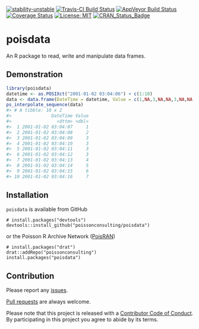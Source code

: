 
<!-- README.md is generated from README.Rmd. Please edit that file -->

[![stability-unstable](https://img.shields.io/badge/stability-unstable-yellow.svg)](https://github.com/joethorley/stability-badges#unstable)
[![Travis-CI Build
Status](https://travis-ci.org/poissonconsulting/poisdata.svg?branch=master)](https://travis-ci.org/poissonconsulting/poisdata)
[![AppVeyor Build
Status](https://ci.appveyor.com/api/projects/status/github/poissonconsulting/poisdata?branch=master&svg=true)](https://ci.appveyor.com/project/poissonconsulting/poisdata)
[![Coverage
Status](https://img.shields.io/codecov/c/github/poissonconsulting/poisdata/master.svg)](https://codecov.io/github/poissonconsulting/poisdata?branch=master)
[![License:
MIT](https://img.shields.io/badge/License-MIT-blue.svg)](https://opensource.org/licenses/MIT)
[![CRAN\_Status\_Badge](http://www.r-pkg.org/badges/version/poisdata)](https://cran.r-project.org/package=poisdata)

# poisdata

An R package to read, write and manipulate data frames.

## Demonstration

``` r
library(poisdata)
datetime <- as.POSIXct("2001-01-02 03:04:06") + c(1:10)
data <- data.frame(DateTime = datetime, Value = c(1,NA,3,NA,NA,3,NA,NA,NA,7))
ps_interpolate_sequence(data)
#> # A tibble: 10 x 2
#>               DateTime Value
#>                 <dttm> <dbl>
#>  1 2001-01-02 03:04:07     1
#>  2 2001-01-02 03:04:08     2
#>  3 2001-01-02 03:04:09     3
#>  4 2001-01-02 03:04:10     3
#>  5 2001-01-02 03:04:11     3
#>  6 2001-01-02 03:04:12     3
#>  7 2001-01-02 03:04:13     4
#>  8 2001-01-02 03:04:14     5
#>  9 2001-01-02 03:04:15     6
#> 10 2001-01-02 03:04:16     7
```

## Installation

`poisdata` is available from GitHub

    # install.packages("devtools")
    devtools::install_github("poissonconsulting/poisdata")

or the Poisson R Archive Network
([PoisRAN](https://github.com/poissonconsulting/drat))

    # install.packages("drat")
    drat::addRepo("poissonconsulting")
    install.packages("poisdata")

## Contribution

Please report any
[issues](https://github.com/poissonconsulting/poisdata/issues).

[Pull requests](https://github.com/poissonconsulting/poisdata/pulls) are
always welcome.

Please note that this project is released with a [Contributor Code of
Conduct](https://github.com/poissonconsulting/poisdata/blob/master/CONDUCT.md).
By participating in this project you agree to abide by its terms.
